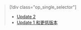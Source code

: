 > [!div class="op_single_selector"]
> * [Update 2 ](../articles/storsimple/storsimple-restore-from-backup-set-u2.md)
> * [Update 1 和更低版本](../articles/storsimple/storsimple-restore-from-backup-set.md)
> 
> 



<!--HONumber=Nov16_HO3-->


